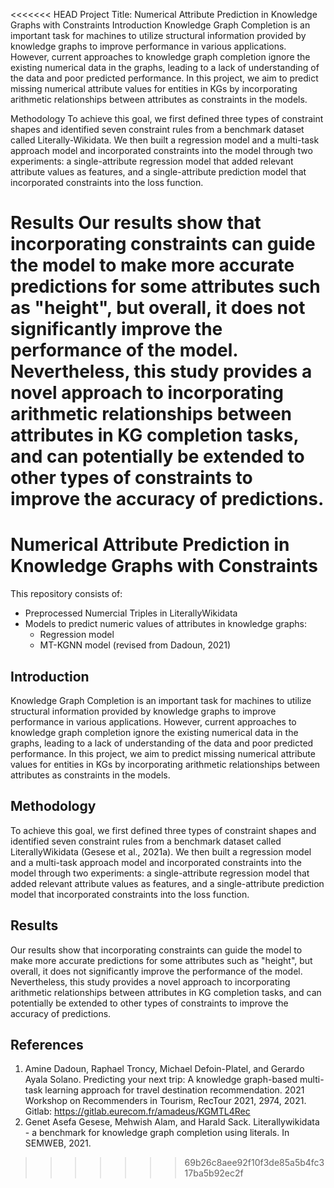 <<<<<<< HEAD
Project Title: Numerical Attribute Prediction in Knowledge Graphs with Constraints
Introduction
Knowledge Graph Completion is an important task for machines to utilize structural information provided by knowledge graphs to improve performance in various applications. However, current approaches to knowledge graph completion ignore the existing numerical data in the graphs, leading to a lack of understanding of the data and poor predicted performance. In this project, we aim to predict missing numerical attribute values for entities in KGs by incorporating arithmetic relationships between attributes as constraints in the models.

Methodology
To achieve this goal, we first defined three types of constraint shapes and identified seven constraint rules from a benchmark dataset called Literally-Wikidata. We then built a regression model and a multi-task approach model and incorporated constraints into the model through two experiments: a single-attribute regression model that added relevant attribute values as features, and a single-attribute prediction model that incorporated constraints into the loss function.

Results
Our results show that incorporating constraints can guide the model to make more accurate predictions for some attributes such as "height", but overall, it does not significantly improve the performance of the model. Nevertheless, this study provides a novel approach to incorporating arithmetic relationships between attributes in KG completion tasks, and can potentially be extended to other types of constraints to improve the accuracy of predictions.
=======
Numerical Attribute Prediction in Knowledge Graphs with Constraints
== 
This repository consists of:
* Preprocessed Numercial Triples in LiterallyWikidata
* Models to predict numeric values of attributes in knowledge graphs:
  * Regression model
  * MT-KGNN model (revised from Dadoun, 2021)

Introduction
--
Knowledge Graph Completion is an important task for machines to utilize structural information provided by knowledge graphs to improve performance in various applications. However, current approaches to knowledge graph completion ignore the existing numerical data in the graphs, leading to a lack of understanding of the data and poor predicted performance. In this project, we aim to predict missing numerical attribute values for entities in KGs by incorporating arithmetic relationships between attributes as constraints in the models.

Methodology
--
To achieve this goal, we first defined three types of constraint shapes and identified seven constraint rules from a benchmark dataset called LiterallyWikidata (Gesese et al., 2021a). We then built a regression model and a multi-task approach model and incorporated constraints into the model through two experiments: a single-attribute regression model that added relevant attribute values as features, and a single-attribute prediction model that incorporated constraints into the loss function.

Results
--
Our results show that incorporating constraints can guide the model to make more accurate predictions for some attributes such as "height", but overall, it does not significantly improve the performance of the model. Nevertheless, this study provides a novel approach to incorporating arithmetic relationships between attributes in KG completion tasks, and can potentially be extended to other types of constraints to improve the accuracy of predictions.

References
--
1. Amine Dadoun, Raphael Troncy, Michael Defoin-Platel, and Gerardo Ayala Solano.
Predicting your next trip: A knowledge graph-based multi-task learning approach
for travel destination recommendation. 2021 Workshop on Recommenders in
Tourism, RecTour 2021, 2974, 2021. Gitlab: https://gitlab.eurecom.fr/amadeus/KGMTL4Rec
2. Genet Asefa Gesese, Mehwish Alam, and Harald Sack. Literallywikidata - a benchmark
for knowledge graph completion using literals. In SEMWEB, 2021.
>>>>>>> 69b26c8aee92f10f3de85a5b4fc317ba5b92ec2f
